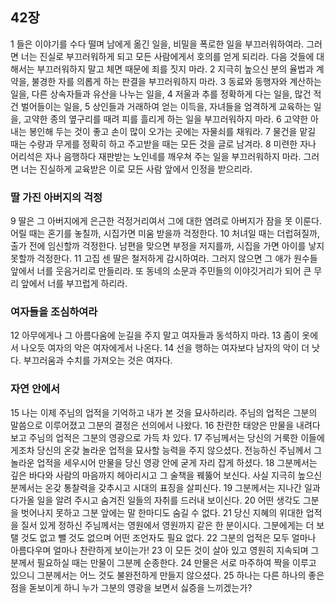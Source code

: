 ## 42장
1 들은 이야기를 수다 떨며 남에게 옮긴 일을, 비밀을 폭로한 일을 부끄러워하여라. 그러면 너는 진실로 부끄러워하게 되고 모든 사람에게서 호의를 얻게 되리라. 다음 것들에 대해서는 부끄러워하지 말고 체면 때문에 죄를 짓지 마라.
2 지극히 높으신 분의 율법과 계약을, 불경한 자를 의롭게 하는 판결을 부끄러워하지 마라.
3 동료와 동행자와 계산하는 일을, 다른 상속자들과 유산을 나누는 일을,
4 저울과 추를 정확하게 다는 일을, 많건 적건 벌어들이는 일을,
5 상인들과 거래하여 얻는 이득을, 자녀들을 엄격하게 교육하는 일을, 고약한 종의 옆구리를 때려 피를 흘리게 하는 일을 부끄러워하지 마라.
6 고약한 아내는 봉인해 두는 것이 좋고 손이 많이 오가는 곳에는 자물쇠를 채워라.
7 물건을 맡길 때는 수량과 무게를 정확히 하고 주고받을 때는 모든 것을 글로 남겨라.
8 미련한 자나 어리석은 자나 음행하다 재판받는 노인네를 깨우쳐 주는 일을 부끄러워하지 마라. 그러면 너는 진실하게 교육받은 이로 모든 사람 앞에서 인정을 받으리라.
### 딸 가진 아버지의 걱정
9 딸은 그 아버지에게 은근한 걱정거리여서 그에 대한 염려로 아버지가 잠을 못 이룬다. 어릴 때는 혼기를 놓칠까, 시집가면 미움 받을까 걱정한다.
10 처녀일 때는 더럽혀질까, 출가 전에 임신할까 걱정한다. 남편을 맞으면 부정을 저지를까, 시집을 가면 아이를 낳지 못할까 걱정한다.
11 고집 센 딸은 철저하게 감시하여라. 그러지 않으면 그 애가 원수들 앞에서 너를 웃음거리로 만들리라. 또 동네의 소문과 주민들의 이야깃거리가 되어 큰 무리 앞에서 너를 부끄럽게 하리라.
### 여자들을 조심하여라
12 아무에게나 그 아름다움에 눈길을 주지 말고 여자들과 동석하지 마라.
13 좀이 옷에서 나오듯 여자의 악은 여자에게서 나온다.
14 선을 행하는 여자보다 남자의 악이 더 낫다. 부끄러움과 수치를 가져오는 것은 여자다.
### 자연 안에서
15 나는 이제 주님의 업적을 기억하고 내가 본 것을 묘사하리라. 주님의 업적은 그분의 말씀으로 이루어졌고 그분의 결정은 선의에서 나왔다.
16 찬란한 태양은 만물을 내려다보고 주님의 업적은 그분의 영광으로 가득 차 있다.
17 주님께서는 당신의 거룩한 이들에게조차 당신의 온갖 놀라운 업적을 묘사할 능력을 주지 않으셨다. 전능하신 주님께서 그 놀라운 업적을 세우시어 만물을 당신 영광 안에 굳게 자리 잡게 하셨다.
18 그분께서는 깊은 바다와 사람의 마음까지 헤아리시고 그 술책을 꿰뚫어 보신다. 사실 지극히 높으신 분께서는 온갖 통찰력을 갖추시고 시대의 표징을 살피신다.
19 그분께서는 지나간 일과 다가올 일을 알려 주시고 숨겨진 일들의 자취를 드러내 보이신다.
20 어떤 생각도 그분을 벗어나지 못하고 그분 앞에는 말 한마디도 숨길 수 없다.
21 당신 지혜의 위대한 업적을 질서 있게 정하신 주님께서는 영원에서 영원까지 같은 한 분이시다. 그분에게는 더 보탤 것도 없고 뺄 것도 없으며 어떤 조언자도 필요 없다.
22 그분의 업적은 모두 얼마나 아름다우며 얼마나 찬란하게 보이는가!
23 이 모든 것이 살아 있고 영원히 지속되며 그분께서 필요하실 때는 만물이 그분께 순종한다.
24 만물은 서로 마주하여 짝을 이루고 있으니 그분께서는 어느 것도 불완전하게 만들지 않으셨다.
25 하나는 다른 하나의 좋은 점을 돋보이게 하니 누가 그분의 영광을 보면서 싫증을 느끼겠는가?
